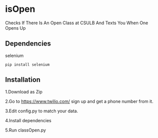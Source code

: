 # isOpen
Checks If There Is An Open Class at CSULB And Texts You When One Opens Up
## Dependencies
selenium
```
pip install selenium
```
## Installation
1.Download as Zip

2.Go to  https://www.twilio.com/ sign up and get a phone number from it. 

3.Edit config.py to match your data. 

4.Install dependencies

5.Run classOpen.py

